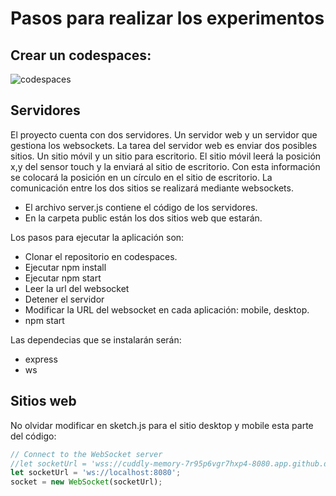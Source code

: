 # Pasos para realizar los experimentos

## Crear un codespaces:

![codespaces](https://github.com/user-attachments/assets/97d7b532-42c4-4a97-a0d3-b8ff335b0ebe)



## Servidores

El proyecto cuenta con dos servidores. Un servidor web y un servidor 
que gestiona los websockets. La tarea del servidor web es enviar dos 
posibles sitios. Un sitio móvil y un sitio para escritorio. El sitio 
móvil leerá la posición x,y del sensor touch y la enviará al sitio 
de escritorio. Con esta información se colocará la posición 
en un círculo en el sitio de escritorio. La comunicación entre los 
dos sitios se realizará mediante websockets.

* El archivo server.js contiene el código de los servidores.
* En la carpeta public están los dos sitios web que estarán.

Los pasos para ejecutar la aplicación son:

* Clonar el repositorio en codespaces.
* Ejecutar npm install
* Ejecutar npm start
* Leer la url del websocket
* Detener el servidor
* Modificar la URL del websocket en cada aplicación: mobile, desktop.
* npm start

Las dependecias que se instalarán serán:

* express
* ws

## Sitios web

No olvidar modificar en sketch.js para el sitio desktop y mobile esta parte 
del código:

``` js
// Connect to the WebSocket server
//let socketUrl = 'wss://cuddly-memory-7r95p6vgr7hxp4-8080.app.github.dev/:8080';
let socketUrl = 'ws://localhost:8080';
socket = new WebSocket(socketUrl);
```

